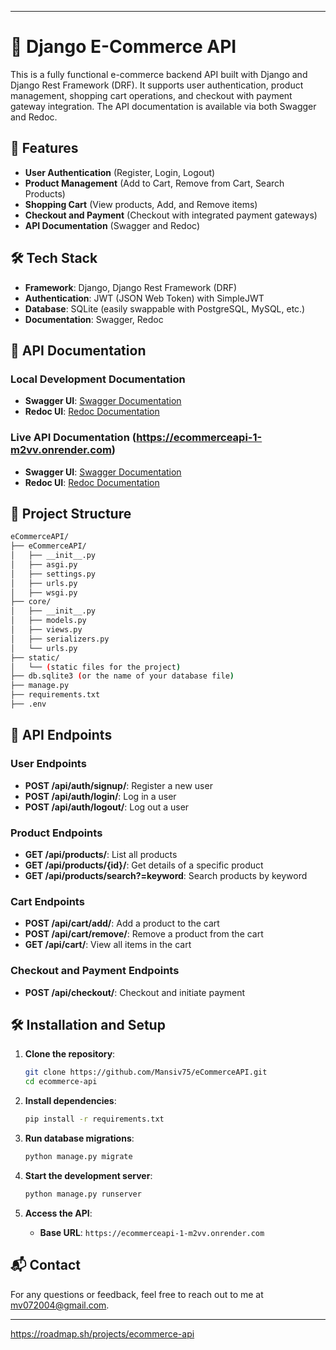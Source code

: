 
---

# 🛒 Django E-Commerce API

This is a fully functional e-commerce backend API built with Django and Django Rest Framework (DRF). It supports user authentication, product management, shopping cart operations, and checkout with payment gateway integration. The API documentation is available via both Swagger and Redoc.

## 🚀 Features

- **User Authentication** (Register, Login, Logout)
- **Product Management** (Add to Cart, Remove from Cart, Search Products)
- **Shopping Cart** (View products, Add, and Remove items)
- **Checkout and Payment** (Checkout with integrated payment gateways)
- **API Documentation** (Swagger and Redoc)

## 🛠️ Tech Stack

- **Framework**: Django, Django Rest Framework (DRF)
- **Authentication**: JWT (JSON Web Token) with SimpleJWT
- **Database**: SQLite (easily swappable with PostgreSQL, MySQL, etc.)
- **Documentation**: Swagger, Redoc

## 📄 API Documentation

### Local Development Documentation
- **Swagger UI**: [Swagger Documentation](http://127.0.0.1:8000/api/swagger/)
- **Redoc UI**: [Redoc Documentation](http://127.0.0.1:8000/api/redoc/)

### Live API Documentation (https://ecommerceapi-1-m2vv.onrender.com)
- **Swagger UI**: [Swagger Documentation](https://ecommerceapi-1-m2vv.onrender.com/api/swagger/)
- **Redoc UI**: [Redoc Documentation](https://ecommerceapi-1-m2vv.onrender.com/api/redoc/)

## 📂 Project Structure


```bash
eCommerceAPI/
├── eCommerceAPI/
│   ├── __init__.py
│   ├── asgi.py
│   ├── settings.py
│   ├── urls.py
│   ├── wsgi.py
├── core/
│   ├── __init__.py
│   ├── models.py
│   ├── views.py
│   ├── serializers.py
│   └── urls.py
├── static/
│   └── (static files for the project)
├── db.sqlite3 (or the name of your database file)
├── manage.py
├── requirements.txt
├── .env
```


## 📝 API Endpoints

### User Endpoints
- **POST /api/auth/signup/**: Register a new user
- **POST /api/auth/login/**: Log in a user
- **POST /api/auth/logout/**: Log out a user

### Product Endpoints
- **GET /api/products/**: List all products
- **GET /api/products/{id}/**: Get details of a specific product
- **GET /api/products/search?=keyword**: Search products by keyword

### Cart Endpoints
- **POST /api/cart/add/**: Add a product to the cart
- **POST /api/cart/remove/**: Remove a product from the cart
- **GET /api/cart/**: View all items in the cart

### Checkout and Payment Endpoints
- **POST /api/checkout/**: Checkout and initiate payment

## 🛠️ Installation and Setup

1. **Clone the repository**:
   ```bash
   git clone https://github.com/Mansiv75/eCommerceAPI.git
   cd ecommerce-api
   ```

2. **Install dependencies**:
   ```bash
   pip install -r requirements.txt
   ```

3. **Run database migrations**:
   ```bash
   python manage.py migrate
   ```

4. **Start the development server**:
   ```bash
   python manage.py runserver
   ```

5. **Access the API**:
   - **Base URL**: `https://ecommerceapi-1-m2vv.onrender.com`
   
## 📬 Contact

For any questions or feedback, feel free to reach out to me at [mv072004@gmail.com](mailto:mv072004@gmail.com).

---
https://roadmap.sh/projects/ecommerce-api
